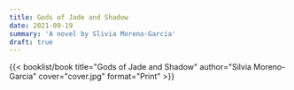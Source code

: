 ```yaml
---
title: Gods of Jade and Shadow
date: 2021-09-19
summary: 'A novel by Slivia Moreno-Garcia'
draft: true
---
```


{{< booklist/book
title="Gods of Jade and Shadow"
author="Silvia Moreno-Garcia"
cover="cover.jpg"
format="Print" >}}
